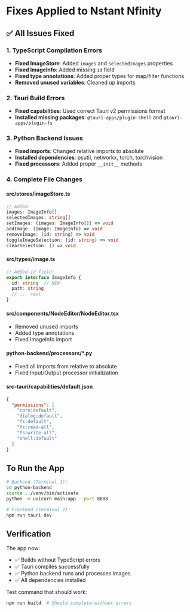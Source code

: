 # Fixes Applied to Nstant Nfinity

## ✅ All Issues Fixed

### 1. TypeScript Compilation Errors
- **Fixed ImageStore**: Added `images` and `selectedImages` properties
- **Fixed ImageInfo**: Added missing `id` field
- **Fixed type annotations**: Added proper types for map/filter functions
- **Removed unused variables**: Cleaned up imports

### 2. Tauri Build Errors
- **Fixed capabilities**: Used correct Tauri v2 permissions format
- **Installed missing packages**: `@tauri-apps/plugin-shell` and `@tauri-apps/plugin-fs`

### 3. Python Backend Issues
- **Fixed imports**: Changed relative imports to absolute
- **Installed dependencies**: psutil, networkx, torch, torchvision
- **Fixed processors**: Added proper `__init__` methods

### 4. Complete File Changes

#### src/stores/imageStore.ts
```typescript
// Added:
images: ImageInfo[]
selectedImages: string[]
setImages: (images: ImageInfo[]) => void
addImage: (image: ImageInfo) => void
removeImage: (id: string) => void
toggleImageSelection: (id: string) => void
clearSelection: () => void
```

#### src/types/image.ts
```typescript
// Added id field:
export interface ImageInfo {
  id: string  // NEW
  path: string
  // ... rest
}
```

#### src/components/NodeEditor/NodeEditor.tsx
- Removed unused imports
- Added type annotations
- Fixed ImageInfo import

#### python-backend/processors/*.py
- Fixed all imports from relative to absolute
- Fixed Input/Output processor initialization

#### src-tauri/capabilities/default.json
```json
{
  "permissions": [
    "core:default",
    "dialog:default",
    "fs:default",
    "fs:read-all",
    "fs:write-all",
    "shell:default"
  ]
}
```

## To Run the App

```bash
# Backend (Terminal 1):
cd python-backend
source ../venv/bin/activate
python -m uvicorn main:app --port 8888

# Frontend (Terminal 2):
npm run tauri dev
```

## Verification

The app now:
- ✅ Builds without TypeScript errors
- ✅ Tauri compiles successfully
- ✅ Python backend runs and processes images
- ✅ All dependencies installed

Test command that should work:
```bash
npm run build  # Should complete without errors
```